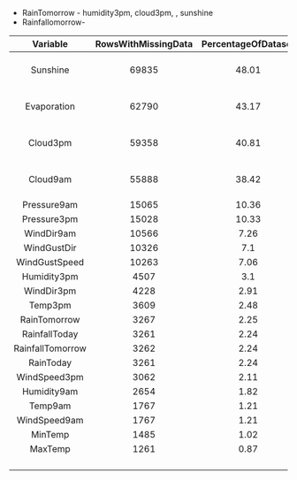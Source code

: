 * RainTomorrow - humidity3pm, cloud3pm, , sunshine
* Rainfallomorrow- 


|     Variable     | RowsWithMissingData | PercentageOfDataset | DataType |                        Method                        |
|:----------------:|:-------------------:|:-------------------:|:--------:|:----------------------------------------------------:|
|     Sunshine     |        69835        |        48.01        |  float64 |        drop variable high pps with humidty3pm        |
|    Evaporation   |        62790        |        43.17        |  float64 |      drop - high pps with temp3pm and max temp       |
|     Cloud3pm     |        59358        |        40.81        |  object  | CategoricalImputer -keep,hihg pps with rain tomorrow |
|     Cloud9am     |        55888        |        38.42        |  object  |         drop - high correlated with cloud3pm         |
|    Pressure9am   |        15065        |        10.36        |  float64 |                   Median Imputation                  |
|    Pressure3pm   |        15028        |        10.33        |  float64 |                   Median Imputation                  |
|    WindDir9am    |        10566        |         7.26        |  object  |                  CategoricalImputer                  |
|    WindGustDir   |        10326        |         7.1         |  object  |                  CategoricalImputer                  |
|   WindGustSpeed  |        10263        |         7.06        |  float64 |                   Median Imputation                  |
|    Humidity3pm   |         4507        |         3.1         |  float64 |                   Median Imputation                  |
|    WindDir3pm    |         4228        |         2.91        |  object  |                  CategoricalImputer                  |
|      Temp3pm     |         3609        |         2.48        |  float64 |                   Median Imputation                  |
|   RainTomorrow   |         3267        |         2.25        |  object  |                        drop na                       |
|   RainfallToday  |         3261        |         2.24        |  float64 |                        drop na                       |
| RainfallTomorrow |         3262        |         2.24        |  float64 |                        drop na                       |
|     RainToday    |         3261        |         2.24        |  object  |                        drop na                       |
|   WindSpeed3pm   |         3062        |         2.11        |  float64 |                   Median Imputation                  |
|    Humidity9am   |         2654        |         1.82        |  float64 |                   Median Imputation                  |
|      Temp9am     |         1767        |         1.21        |  float64 |                   Median Imputation                  |
|   WindSpeed9am   |         1767        |         1.21        |  float64 |                   Median Imputation                  |
|      MinTemp     |         1485        |         1.02        |  float64 |                         Mean                         |
|      MaxTemp     |         1261        |         0.87        |  float64 |                      Median Imputation               |
|                  |                     |                     |          |                                                      |
|                  |                     |                     |          |                                                      |
|                  |                     |                     |          |                                                      |
|                  |                     |                     |          |                                                      |



